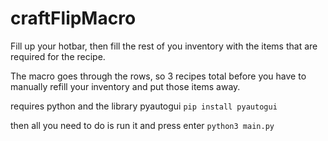# craftFlipMacro
Fill up your hotbar, then fill the rest of you inventory with the items that are required for the recipe.

The macro goes through the rows, so 3 recipes total before you have to manually refill your inventory and put those items away.

requires python and the library pyautogui
`pip install pyautogui`

then all you need to do is run it and press enter
`python3 main.py`
